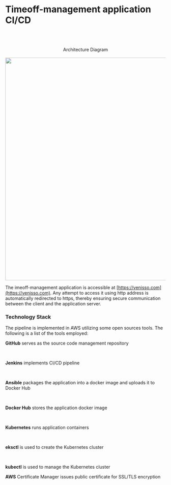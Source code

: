 # Timeoff-management application CI/CD

<br>
<br>
<p align="center">
Architecture Diagram
<br>
<br>
<img src="https://user-images.githubusercontent.com/36462985/222253330-7151db25-6585-4262-9b1f-e9f2849e5229.png" width="700">
</p>

The imeoff-management application is accessible at [https://venisso.com](https://venisso.com). Any attempt to access it using http address is automatically redirected to https, thereby ensuring secure communication between the client and the application server.
</p>

<h3> Technology Stack </h3>
The pipeline is implemented in AWS utilizing some open sources tools. The following is a list of the tools employed:

__GitHub__ serves as the source code management repository 

<br>

__Jenkins__ implements CI/CD pipeline 

<br>

__Ansible__ packages the application into a docker image and uploads it to Docker Hub 

<br>

__Docker Hub__ stores the application docker image 

<br>

__Kubernetes__ runs application containers 

<br>

__eksctl__ is used to create the Kubernetes cluster 

<br>

__kubectl__ is used to manage the Kubernetes cluster 

__AWS__ Certificate Manager issues public certificate for SSL/TLS encryption <br>

